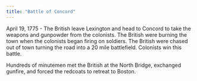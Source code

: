 ```yaml
---
title: "Battle of Concord"
---
```

April 19, 1775 - The British leave Lexington and head to Concord to take the weapons and gunpowder from the colonists. The British were burning the town when the colonists began firing on soldiers. The British were chased out of town turning the road into a 20 mile battlefield. Colonists win this battle.

Hundreds of minutemen met the British at the North Bridge, exchanged gunfire, and forced the redcoats to retreat to Boston.

